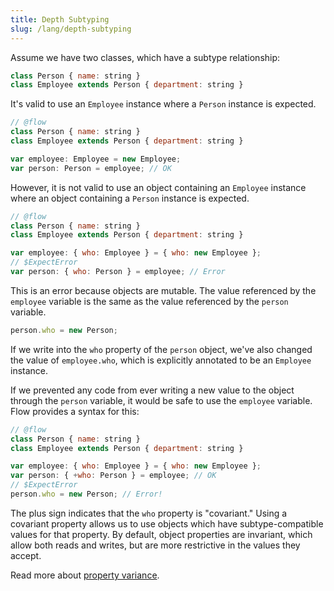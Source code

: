 ```yaml
---
title: Depth Subtyping
slug: /lang/depth-subtyping
---
```


Assume we have two classes, which have a subtype relationship:

```js flow-check
class Person { name: string }
class Employee extends Person { department: string }
```

It's valid to use an `Employee` instance where a `Person` instance is expected.

```js flow-check
// @flow
class Person { name: string }
class Employee extends Person { department: string }

var employee: Employee = new Employee;
var person: Person = employee; // OK
```

However, it is not valid to use an object containing an `Employee` instance
where an object containing a `Person` instance is expected.

```js flow-check
// @flow
class Person { name: string }
class Employee extends Person { department: string }

var employee: { who: Employee } = { who: new Employee };
// $ExpectError
var person: { who: Person } = employee; // Error
```

This is an error because objects are mutable. The value referenced by the
`employee` variable is the same as the value referenced by the `person`
variable.

```js
person.who = new Person;
```

If we write into the `who` property of the `person` object, we've also changed
the value of `employee.who`, which is explicitly annotated to be an `Employee`
instance.

If we prevented any code from ever writing a new value to the object through
the `person` variable, it would be safe to use the `employee` variable. Flow
provides a syntax for this:

```js flow-check
// @flow
class Person { name: string }
class Employee extends Person { department: string }

var employee: { who: Employee } = { who: new Employee };
var person: { +who: Person } = employee; // OK
// $ExpectError
person.who = new Person; // Error!
```

The plus sign indicates that the `who` property is "covariant." Using a covariant
property allows us to use objects which have subtype-compatible values for that
property. By default, object properties are invariant, which allow both reads
and writes, but are more restrictive in the values they accept.

Read more about [property variance](/en/docs/lang/variance/).
